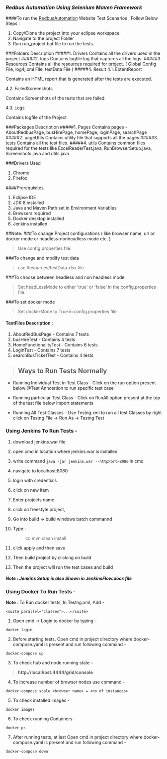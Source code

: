 ### _Redbus Automation Using Selenium Maven Framework_
####To run the [RedbusAutomation](https://www.redbus.in/) Website Test Scenarios , Follow Below Steps :

1. Copy/Clone the project into your eclipse workspace.
2. Navigate to the project Folder
3. Run run_project.bat file to run the tests.


###Folders Description
#####1. Drivers
Contains all the drivers used in the project
#####2. logs
Contains logfile.log that captures all the logs.
#####3. Resources
Contains all the resources required for project. ( Global Config File, log4j.xml File, testData File )
#####4. Result
4.1. ExtentReport

Contains an HTML report that is generated after the tests are executed.

4.2. FailedScreenshots

Contains Screenshots of the tests that are failed.

4.3. Logs

Contains logfile of the Project

###Packages Description
#####1. Pages
Contains pages - AboutRedbusPage, busHirePage, homePage, loginPage, searchPage
#####2. pageUtils
Contains utility file that supports all the pages
#####3. tests
Contains all the test files.
#####4. utils
Contains common files required for the tests like ExcelReaderTest.java, RunBrowserSetup.java,  Screenshots.java and utils.java

###Drivers Used
1. Chrome
2. Firefox

####Prerequisites
1. Eclipse IDE
2. JDK 8 installed
3. Java and Maven Path set in Environment Variables
3. Browsers required 
4. Docker desktop installed 
5. Jenkins installed

##Note:
###To change Project configurations ( like browser name, url or docker mode or headless-nonheadless mode etc. )
>  Use config.properties file.

###To change and modify test data 
>use Resources/testData.xlsx file.

###To choose between headless and non headless mode
>Set headLessMode to either 'true' or 'false' in the config.properties file.

###To set docker mode
>Set dockerMode to True in config.properties file


#### TestFiles Description :
1. AboutRedBusPage - Contains 7  tests
2. busHireTest - Contains 4  tests
3. HomeFunctionalityTest - Contains 6  tests
4. LoginTest - Contains 7  tests
5. searchBusTicketTest - Contains 4  tests

> ## Ways to Run Tests Normally

- Running Individual Test in Test Class - Click on the run option present below @Test Annotation to run specific test case

- Running particular Test Class - Click on RunAll option present at the top of the test file below import statements

- Running All Test Classes - Use Testng.xml to run all test Classes by right click on Testng File -> Run As -> Testng Test

### Using Jenkins To Run Tests - 
1. download jenkins.war file
2. open cmd in location where jenkins.war is installed 
3. write command `java -jar jenkins.war --httpPort=8080` in cmd 
4. navigate to localhost:8080
5. login with credentials
6. click on new item
7. Enter projects name
8. click on freestyle project, 
9. Go into build -> build windows batch commannd
10. Type :

	> cd <project path>
	> mvn clean install 
	
11. click apply and then save
12. Then build project by clicking on build
13. Then the project will run the test cases and build

##### Note : Jenkins Setup is also Shown in JenkinsFlow.docx file



### Using Docker To Run Tests - 


**Note** : To Run docker tests, In Testng.xml, Add - 
 
```
<suite parallel="classes">...</suite>
```
 
1. Open cmd -> Login to docker by typing -

`docker login`

2. Before starting tests, Open cmd in project directory where docker-compose.yaml is present and run following command - 

`docker-compose up`

3. To check hub and node running state -

> **http://localhost:4444/grid/console**
 
4. To increase number of browser nodes use command -

`docker-compose scale <browser name> = <no of instances>`

5. To check installed images - 

`docker images`

6. To check running Containers -

`docker ps`

7.  After running tests, at last Open cmd in project directory where docker-compose.yaml is present and run following command - 

`docker-compose down`






